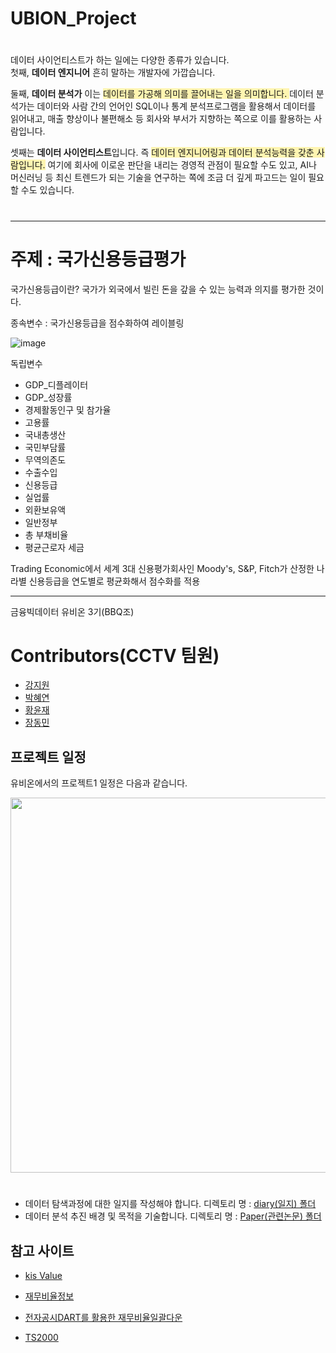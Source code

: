 # UBION_Project

#
데이터 사이언티스트가 하는 일에는 다양한 종류가 있습니다.    
첫째, **데이터 엔지니어** 흔히 말하는 개발자에 가깝습니다.   
  
둘째, **데이터 분석가** 이는 <span style='background-color: #fff5b1'>데이터를 가공해 의미를 끌어내는 일을 의미합니다.   </span>데이터 분석가는 데이터와 사람 간의 언어인 SQL이나 통계 분석프로그램을 활용해서 데이터를 읽어내고, 매출 향상이나 불편해소 등 회사와 부서가 지향하는 쪽으로 이를 활용하는 사람입니다.   

셋째는 **데이터 사이언티스트**입니다. 즉 <span style='background-color: #fff5b1'>데이터 엔지니어링과 데이터 분석능력을 갖춘 사람입니다.</span> 여기에 회사에 이로운 판단을 내리는 경영적 관점이 필요할 수도 있고,  AI나 머신러닝 등 최신 트렌드가 되는 기술을 연구하는 쪽에 조금 더 깊게 파고드는 일이 필요할 수도 있습니다.  


#
-------------------------------
# 주제 : 국가신용등급평가

국가신용등급이란? 국가가 외국에서 빌린 돈을 갚을 수 있는 능력과 의지를 평가한 것이다.

종속변수 : 국가신용등급을 점수화하여 레이블링  

![image](https://user-images.githubusercontent.com/96242198/168001159-9ad801c6-969b-4aac-9d32-2d87f63bcb3c.png)  

독립변수
- GDP_디플레이터
- GDP_성장률
- 경제활동인구 및 참가율 
- 고용률
- 국내총생산
- 국민부담률
- 무역의존도
- 수출수입
- 신용등급
- 실업률
- 외환보유액 
- 일반정부 
- 총 부채비율
- 평균근로자 세금


Trading Economic에서 세계 3대 신용평가회사인 Moody's, S&P, Fitch가 산정한 나라별 신용등급을 연도별로 평균화해서 점수화를 적용

--------------------------------------------


금융빅데이터 유비온 3기(BBQ조)  


# Contributors(CCTV 팀원)  

- [강지원](https://github.com/Kang-ji-won)
- [박혜연](https://github.com/hye-y/Happy_IT)
- [황윤재](https://github.com/YJ-97)
- [장동민](https://github.com/Blueberrycake27)  



## 프로젝트 일정

유비온에서의 프로젝트1 일정은 다음과 같습니다.  

<img src="https://user-images.githubusercontent.com/96242198/167255836-43342bc1-83eb-4848-a6ec-de54cb543ddb.png" width="700" height="600"/>  

#  

       
- 데이터 탐색과정에 대한 일지를 작성해야 합니다. 디렉토리 명 : [diary(일지) 폴더](https://github.com/Blueberrycake27/Business_Bankrupcy_Quarantine/tree/main/diary)
- 데이터 분석 추진 배경 및 목적을 기술합니다. 디렉토리 명 : [Paper(관련논문) 폴더](https://github.com/Blueberrycake27/Business_Bankrupcy_Quarantine/tree/main/paper)  



## 참고 사이트
- [kis Value](https://www.kisvalue.com/web/index.jsp)  

- [재무비율정보](https://comp.fnguide.com/SVO2/ASP/SVD_Main.asp?pGB=1&gicode=A034950&cID=&MenuYn=Y&ReportGB=D&NewMenuID=Y&stkGb=701)

- [전자공시DART를 활용한 재무비율일괄다운](https://opendart.fss.or.kr/disclosureinfo/fnltt/dwld/main.do)

- [TS2000](http://www.kocoinfo.com)

 


